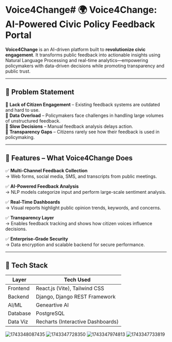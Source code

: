 # Voice4Change# 🌍 Voice4Change: AI-Powered Civic Policy Feedback Portal
**Voice4Change** is an AI-driven platform built to **revolutionize civic engagement**. It transforms public feedback into actionable insights using Natural Language Processing and real-time analytics—empowering policymakers with data-driven decisions while promoting transparency and public trust.

---

## 🚨 Problem Statement

🔴 **Lack of Citizen Engagement** – Existing feedback systems are outdated and hard to use.  
🔴 **Data Overload** – Policymakers face challenges in handling large volumes of unstructured feedback.  
🔴 **Slow Decisions** – Manual feedback analysis delays action.  
🔴 **Transparency Gaps** – Citizens rarely see how their feedback is used in policymaking.

---

## 🚀 Features – What Voice4Change Does

✅ **Multi-Channel Feedback Collection**  
→ Web forms, social media, SMS, and transcripts from public meetings.

✅ **AI-Powered Feedback Analysis**  
→ NLP models categorize input and perform large-scale sentiment analysis.

✅ **Real-Time Dashboards**  
→ Visual reports highlight public opinion trends, keywords, and concerns.

✅ **Transparency Layer**  
→ Enables feedback tracking and shows how citizen voices influence decisions.

✅ **Enterprise-Grade Security**  
→ Data encryption and scalable backend for secure performance.

---

## 🧠 Tech Stack

| Layer          | Tech Used                            |
|----------------|---------------------------------------|
| Frontend       | React.js (Vite), Tailwind CSS         |
| Backend        | Django, Django REST Framework         |
| AI/ML          | Geneartive AI                         |
| Database       | PostgreSQL                            |
| Data Viz       | Recharts (Interactive Dashboards)     |

![1743348087435](https://github.com/user-attachments/assets/2f8662b9-9303-4da9-9341-53d09f5cc57b)
![1743347728350](https://github.com/user-attachments/assets/df638eea-6a86-45c0-b6a5-12ee11eea148)
![1743347974813](https://github.com/user-attachments/assets/664b8f8e-6139-459c-8de8-3947745a5da2)
![1743347733819](https://github.com/user-attachments/assets/4a635225-a672-4104-8751-8faf6536c51f)
